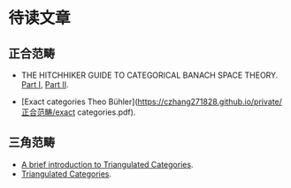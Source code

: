 # 待读文章

## 正合范畴

- THE HITCHHIKER GUIDE TO CATEGORICAL BANACH SPACE THEORY. [Part I](https://czhang271828.github.io/private/正合范畴/2110.06300.pdf), [Part II](https://czhang271828.github.io/private/正合范畴/25J2Castillo.pdf). 

- [Exact categories Theo Bühler](https://czhang271828.github.io/private/正合范畴/exact categories.pdf). 

## 三角范畴

* [A brief introduction to Triangulated Categories](https://czhang271828.github.io/private/三角范畴/triangulated_categories.pdf).
* [Triangulated Categories](https://czhang271828.github.io/private/三角范畴/FULLTEXT01.pdf).